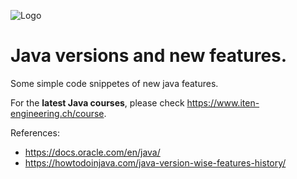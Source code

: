 ![Logo](https://www.iten-engineering.ch/logo.png)

# Java versions and new features.

Some simple code snippetes of new java features. 


For the **latest Java courses**, please check https://www.iten-engineering.ch/course.


References:
- https://docs.oracle.com/en/java/
- https://howtodoinjava.com/java-version-wise-features-history/



